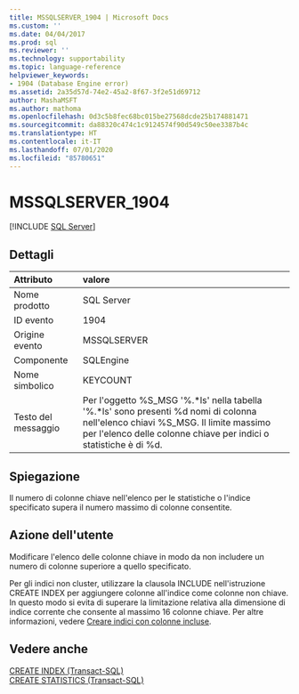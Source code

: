 ```yaml
---
title: MSSQLSERVER_1904 | Microsoft Docs
ms.custom: ''
ms.date: 04/04/2017
ms.prod: sql
ms.reviewer: ''
ms.technology: supportability
ms.topic: language-reference
helpviewer_keywords:
- 1904 (Database Engine error)
ms.assetid: 2a35d57d-74e2-45a2-8f67-3f2e51d69712
author: MashaMSFT
ms.author: mathoma
ms.openlocfilehash: 0d3c5b8fec68bc015be27568dcde25b174881471
ms.sourcegitcommit: da88320c474c1c9124574f90d549c50ee3387b4c
ms.translationtype: HT
ms.contentlocale: it-IT
ms.lasthandoff: 07/01/2020
ms.locfileid: "85780651"
---
```

# <a name="mssqlserver_1904"></a>MSSQLSERVER_1904
 [!INCLUDE [SQL Server](../../includes/applies-to-version/sqlserver.md)]
  
## <a name="details"></a>Dettagli  
  
| Attributo | valore |  
| :-------- | :---- |  
|Nome prodotto|SQL Server|  
|ID evento|1904|  
|Origine evento|MSSQLSERVER|  
|Componente|SQLEngine|  
|Nome simbolico|KEYCOUNT|  
|Testo del messaggio|Per l'oggetto %S_MSG '%.*ls' nella tabella '%.\*ls' sono presenti %d nomi di colonna nell'elenco chiavi %S_MSG. Il limite massimo per l'elenco delle colonne chiave per indici o statistiche è di %d.|  
  
## <a name="explanation"></a>Spiegazione  
Il numero di colonne chiave nell'elenco per le statistiche o l'indice specificato supera il numero massimo di colonne consentite.  
  
## <a name="user-action"></a>Azione dell'utente  
Modificare l'elenco delle colonne chiave in modo da non includere un numero di colonne superiore a quello specificato.  
  
Per gli indici non cluster, utilizzare la clausola INCLUDE nell'istruzione CREATE INDEX per aggiungere colonne all'indice come colonne non chiave. In questo modo si evita di superare la limitazione relativa alla dimensione di indice corrente che consente al massimo 16 colonne chiave. Per altre informazioni, vedere [Creare indici con colonne incluse](~/relational-databases/indexes/create-indexes-with-included-columns.md).  
  
## <a name="see-also"></a>Vedere anche  
[CREATE INDEX &#40;Transact-SQL&#41;](~/t-sql/statements/create-index-transact-sql.md)  
[CREATE STATISTICS &#40;Transact-SQL&#41;](~/t-sql/statements/create-statistics-transact-sql.md)  
  
